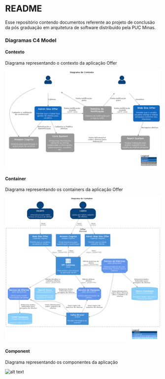 # README #

Esse repositório contendo documentos referente ao projeto de conclusão da pós graduação em arquitetura de software distribuído pela PUC Minas.

### Diagramas C4 Model

#### Contexto

Diagrama representando o contexto da aplicação Offer

![alt text](./diagramas/DiagramaContexto.png "Title")


#### Container

Diagrama representando os containers da aplicação Offer

![alt text](./diagramas/DiagramaContainer.png "Title")

#### Component

Diagrama representando os componentes da aplicação


![alt text](./drawio-assets/diagrama-componente-Página-1.png "Title")
